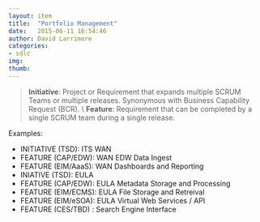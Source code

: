 ```yaml
---
layout: item
title:  "Portfolio Management"
date:   2015-06-11 16:54:46
author: David Larrimore
categories:
- sdlc
img: 
thumb: 
---
```



> **Initiative**: Project or Requirement that expands multiple SCRUM Teams or multiple releases. Synonymous with Business Capability Request (BCR). \\
> **Feature**: Requirement that can be completed by a single SCRUM team during a single release.
 
 
Examples:

* INITIATIVE (TSD): ITS WAN
* FEATURE (CAP/EDW): WAN EDW Data Ingest
* FEATURE (EIM/AaaS): WAN Dashboards and Reporting
* INIATIVE (TSD): EULA
* FEATURE (CAP/EDW): EULA Metadata Storage and Processing
* FEATURE (EIM/ECMS): EULA File Storage and Retreival
* FEATURE (EIM/eSOA):  EULA Virtual Web Services / API
* FEATURE (CES/TBD) : Search Engine Interface

